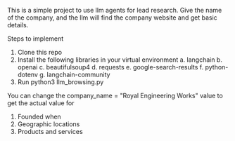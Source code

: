 This is a simple project to use llm agents for lead research. Give the name of the company, and the llm will find the company website and get basic details. 

Steps to implement

1. Clone this repo
2. Install the following libraries in your virtual environment
    a. langchain
    b. openai 
    c. beautifulsoup4 
    d. requests 
    e. google-search-results 
    f. python-dotenv
    g. langchain-community
3. Run python3 llm_browsing.py

You can change the company_name = "Royal Engineering Works" value to get the actual value for 

1. Founded when
2. Geographic locations
3. Products and services